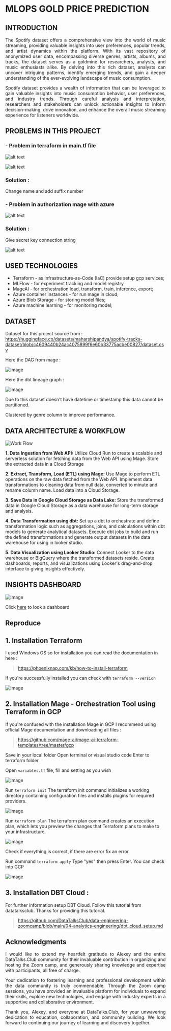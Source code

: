 # MLOPS GOLD PRICE PREDICTION


## INTRODUCTION
  
<p align="justify"> The Spotify dataset offers a comprehensive view into the world of music streaming, providing valuable insights into user preferences, popular trends, and artist dynamics within the platform. With its vast repository of anonymized user data, encompassing diverse genres, artists, albums, and tracks, the dataset serves as a goldmine for researchers, analysts, and music enthusiasts alike. By delving into this rich dataset, analysts can uncover intriguing patterns, identify emerging trends, and gain a deeper understanding of the ever-evolving landscape of music consumption. </p>
  <p align="justify"> Spotify dataset provides a wealth of information that can be leveraged to gain valuable insights into music consumption behavior, user preferences, and industry trends. Through careful analysis and interpretation, researchers and stakeholders can unlock actionable insights to inform decision-making, drive innovation, and enhance the overall music streaming experience for listeners worldwide. </p>

## PROBLEMS IN THIS PROJECT

### - Problem in terraform in main.tf file

  ![alt text](image.png)

  ![alt text](image-1.png)
  
  ### Solution :
  
  Change name and add suffix number
  
### - Problem in authorization mage with azure
  
  ![alt text](image-2.png)
  
  ### Solution :
  
  Give secret key connection string
  
  ![alt text](image-3.png)

## USED TECHNOLOGIES
- Terraform - as Infrastructure-as-Code (IaC) provide setup gcp services;
- MLFlow - for experiment tracking and model registry
- MageAI - for orchestration load, transform, train, inference, export;
- Azure container instances - for run mage in cloud;
- Azure Blob Storage - for storing model files;
- Azure machine learning - for monitoring model;

## DATASET
Dataset for this project source from : https://huggingface.co/datasets/maharshipandya/spotify-tracks-dataset/blob/c4609440b24ac4075899f6e60b33775acbe00827/dataset.csv 

Here the DAG from mage :

![image](https://github.com/SofyanAkbar94/Project-DE-Zoomcamp-2024/assets/136363515/c91c33dd-ca6b-4d11-a085-a3aadaec7bc9)

Here the dbt lineage graph :

![image](https://github.com/SofyanAkbar94/Project-DE-Zoomcamp-2024/assets/136363515/c7cb963a-7f08-4a84-8c6b-08344b859595)

Due to this dataset doesn't have datetime or timestamp this data cannot be partitioned.

Clustered by genre column to improve performance.

## DATA ARCHITECTURE & WORKFLOW

![Work Flow](https://github.com/SofyanAkbar94/Project-DE-Zoomcamp-2024/assets/136363515/772944b3-e0f3-468f-87a5-8f24260d4a9e)

**1. Data Ingestion from Web API:**
     Utilize Cloud Run to create a scalable and serverless solution for fetching data from the Web API using Mage. Store the extracted data in a Cloud Storage

**2. Extract, Transform, Load (ETL) using Mage:**
     Use Mage to perform ETL operations on the raw data fetched from the Web API. Implement data transformations to cleaning data from null data, converted to minute and rename column name. Load data into a Cloud Storage.

**3. Save Data in Google Cloud Storage as Data Lake:**
     Store the transformed data in Google Cloud Storage as a data warehouse for long-term storage and analysis.

**4. Data Transformation using dbt:**
     Set up a dbt to orchestrate and define transformation logic such as aggregations, joins, and calculations within dbt models to generate analytical datasets. Execute dbt jobs to build and run the defined transformations and generate output datasets in the data warehouse for using in looker studio.

**5. Data Visualization using Looker Studio:**
     Connect Looker to the data warehouse or BigQuery where the transformed datasets reside. Create dashboards, reports, and visualizations using Looker's drag-and-drop interface to giving insights effectively.

## INSIGHTS DASHBOARD

![image](https://github.com/SofyanAkbar94/Project-DE-Zoomcamp-2024/assets/136363515/e982d182-d4a7-4bde-baa3-bd32b2cde8a8)

Click [here](https://lookerstudio.google.com/reporting/f562671f-beab-47db-b706-5e864ffa0726) to look a dashboard

## Reproduce

## 1. Installation Terraform

I used Windows OS so for installation you can read the documentation in here :
> https://phoenixnap.com/kb/how-to-install-terraform

If you're successfully installed you can check with 
`terraform --version`

![image](https://github.com/SofyanAkbar94/Project-DE-Zoomcamp-2024/assets/136363515/43710fc5-4cf3-4639-8b92-c8f00e411d14)

## 2. Installation Mage - Orchestration Tool using Terraform in GCP

If you're confused with the installation Mage in GCP I recommend using official Mage documentation and downloading all files :

> https://github.com/mage-ai/mage-ai-terraform-templates/tree/master/gcp

Save in your local folder
Open terminal or visual studio code
Enter to terraform folder

Open `variables.tf` file, fill and setting as you wish

![image](https://github.com/SofyanAkbar94/Project-DE-Zoomcamp-2024/assets/136363515/ecde3fc4-3c82-471a-8683-7abdbd5beb7d)

Run `terraform init` The terraform init command initializes a working directory containing configuration files and installs plugins for required providers.

![image](https://github.com/SofyanAkbar94/Project-DE-Zoomcamp-2024/assets/136363515/5b3adbc5-a331-4649-98e5-b4feba8fc1c9)

Run `terraform plan` The terraform plan command creates an execution plan, which lets you preview the changes that Terraform plans to make to your infrastructure.

![image](https://github.com/SofyanAkbar94/Project-DE-Zoomcamp-2024/assets/136363515/d65da367-bdbe-463f-bfec-459ea253d92e)

Check if everything is correct, if there are error fix an error

Run command `terraform apply` Type "yes" then press Enter. You can check into GCP

![image](https://github.com/SofyanAkbar94/Project-DE-Zoomcamp-2024/assets/136363515/8f7e3783-341b-4797-9d11-4de427b451a8)

## 3. Installation DBT Cloud :

For further information setup DBT Cloud. Follow this tutorial from datatalksclub. Thanks for providing this tutorial.

> https://github.com/DataTalksClub/data-engineering-zoomcamp/blob/main/04-analytics-engineering/dbt_cloud_setup.md

## Acknowledgments

<p align="justify">I would like to extend my heartfelt gratitude to Alexey and the entire DataTalks.Club community for their invaluable contribution in organizing and hosting the Zoom camp, and generously sharing knowledge and expertise with participants, all free of charge.</p>

<p align="justify">Your dedication to fostering learning and professional development within the data community is truly commendable. Through the Zoom camp sessions, you have provided an invaluable platform for individuals to expand their skills, explore new technologies, and engage with industry experts in a supportive and collaborative environment.</p>
<p align="justify">Thank you, Alexey, and everyone at DataTalks.Club, for your unwavering dedication to education, collaboration, and community building. We look forward to continuing our journey of learning and discovery together.</p>
